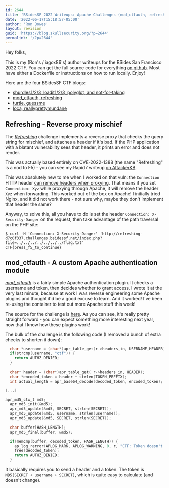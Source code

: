 ```yaml
---
id: 2644
title: 'BSidesSF 2022 Writeups: Apache Challenges (mod_ctfauth, refresh)'
date: '2022-06-17T15:18:57-05:00'
author: 'Ron Bowes'
layout: revision
guid: 'https://blog.skullsecurity.org/?p=2644'
permalink: '/?p=2644'
---
```


Hey folks,

This is my (Ron's / iagox86's) author writeups for the BSides San Francisco 2022 CTF. You can get the full source code for everything [on github](https://github.com/bsidessf/ctf-2022-release). Most have either a Dockerfile or instructions on how to run locally. Enjoy!

Here are the four BSidesSF CTF blogs:

- [shurdles1/2/3, loadit1/2/3, polyglot, and not-for-taking](https://blog.skullsecurity.org/2022/bsidessf-2022-writeups-tutorial-challenges-shurdles-loadit-polyglot-nft)
- [mod\_ctfauth, refreshing](https://blog.skullsecurity.org/2022/bsidessf-2022-writeups-apache-challenges-mod_ctfauth-refresh)
- [turtle, guessme](https://blog.skullsecurity.org/2022/bsidessf-2022-writeups-game-y-challenges-turtle-guessme)
- [loca, reallyprettymundane](https://blog.skullsecurity.org/2022/bsidessf-2022-writeups-miscellaneous-challenges-loca-reallyprettymundane)

## Refreshing - Reverse proxy mischief

The [*Refreshing*](https://github.com/BSidesSF/ctf-2022-release/tree/main/refreshing) challenge implements a reverse proxy that checks the query string for mischief, and attaches a header if it's bad. If the PHP application with a blatant vulnerability sees that header, it prints an error and does not render.

This was actually based entirely on CVE-2022-1388 (the name "Refreshing" is a nod to F5) - you can see my Rapid7 writeup [on AttackerKB](https://attackerkb.com/topics/SN5WCzYO7W/cve-2022-1388/rapid7-analysis).

This was absolutely new to me when I worked on that vuln: the `Connection` HTTP header [can remove headers when proxying](https://developer.mozilla.org/en-US/docs/Web/HTTP/Headers/Connection). That means if you set `Connection: Xyz` while proxying through Apache, it will remove the header `Xyz` when forwarding. This worked out of the box on Apache! I initially tried Nginx, and it did not work there - not sure why, maybe they don't implement that header the same?

Anyway, to solve this, all you have to do is set the header `Connection: X-Security-Danger` on the request, then take advantage of the path traversal on the PHP site:

```
$ curl -H 'Connection: X-Security-Danger' 'http://refreshing-d7c0f337.challenges.bsidessf.net/index.php?file=../../../../../../../flag.txt'
CTF{press_f5_to_continue}
```

## mod\_ctfauth - A custom Apache authentication module

[*mod\_ctfauth*](https://github.com/BSidesSF/ctf-2022-release/tree/main/mod-ctfauth) is a fairly simple Apache authentication plugin. It checks a username and token, then decides whether to grant access. I wrote it at the very last minute, because at work I was reverse engineering some Apache plugins and thought it'd be a good excuse to learn. And it worked! I've been re-using the container to test out more Apache stuff this week!

The source for the challenge is [here](https://github.com/BSidesSF/ctf-2022-release/blob/main/mod-ctfauth/challenge/ctfauth.c). As you can see, it's really pretty straight forward - you can expect something more interesting next year, now that I know how these plugins work!

The bulk of the challenge is the following code (I removed a bunch of extra checks to shorten it down):

```c
  char *username = (char*)apr_table_get(r->headers_in, USERNAME_HEADER);
  if(strcmp(username, "ctf")) {
    return AUTHZ_DENIED;
  }

  char* header = (char*)apr_table_get( r->headers_in, HEADER);
  char *encoded_token = header + strlen(TOKEN_PREFIX);
  int actual_length = apr_base64_decode(decoded_token, encoded_token);

[...]

apr_md5_ctx_t md5;
  apr_md5_init(&md5);
  apr_md5_update(&md5, SECRET, strlen(SECRET));
  apr_md5_update(&md5, username, strlen(username));
  apr_md5_update(&md5, SECRET, strlen(SECRET));

  char buffer[HASH_LENGTH];
  apr_md5_final(buffer, &md5);

  if(memcmp(buffer, decoded_token, HASH_LENGTH)) {
    ap_log_rerror(APLOG_MARK, APLOG_WARNING, 0, r, "CTF: Token doesn't match!");
    free(decoded_token);
    return AUTHZ_DENIED;
  }
```

It basically requires you to send a header and a token. The token is `MD5(SECRET + username + SECRET)`, which is quite easy to calculate (and doesn't change).